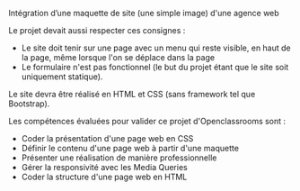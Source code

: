 Intégration d’une maquette de site (une simple image) d'une agence web

Le projet devait aussi respecter ces consignes : 
  - Le site doit tenir sur une page avec un menu qui reste visible, en haut de la page, même lorsque l'on se déplace dans la page 
  - Le formulaire n'est pas fonctionnel (le but du projet étant que le site soit uniquement statique).

Le site devra être réalisé en HTML et CSS (sans framework tel que Bootstrap).

Les compétences évaluées pour valider ce projet d'Openclassrooms sont : 
 - Coder la présentation d'une page web en CSS
- Définir le contenu d'une page web à partir d'une maquette
- Présenter une réalisation de manière professionnelle
- Gérer la responsivité avec les Media Queries
- Coder la structure d'une page web en HTML
